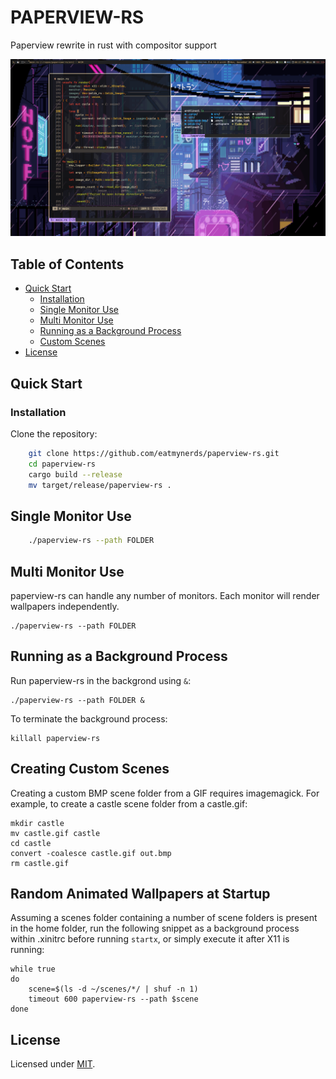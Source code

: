 # PAPERVIEW-RS

Paperview rewrite in rust with compositor support

![](screenshot.png)

<h2> Table of Contents </h2>

- [Quick Start](#quick-start)
    - [Installation](#installation)
    - [Single Monitor Use](#single-monitor-use)
    - [Multi Monitor Use](#multi-monitor-use)
    - [Running as a Background Process](#running-as-a-background-process)
    - [Custom Scenes](#creating-custom-scenes)
- [License](#license)


## Quick Start

### Installation

Clone the repository:
```bash
    git clone https://github.com/eatmynerds/paperview-rs.git
    cd paperview-rs
    cargo build --release
    mv target/release/paperview-rs .
```

## Single Monitor Use

```bash
    ./paperview-rs --path FOLDER 
```

## Multi Monitor Use

paperview-rs can handle any number of monitors. Each monitor will render wallpapers independently.

    ./paperview-rs --path FOLDER 



## Running as a Background Process

Run paperview-rs in the backgrond using `&`:

    ./paperview-rs --path FOLDER &

To terminate the background process:

    killall paperview-rs

## Creating Custom Scenes

Creating a custom BMP scene folder from a GIF requires imagemagick.
For example, to create a castle scene folder from a castle.gif:

    mkdir castle
    mv castle.gif castle
    cd castle
    convert -coalesce castle.gif out.bmp
    rm castle.gif

## Random Animated Wallpapers at Startup

Assuming a scenes folder containing a number of scene folders is present in the home folder,
run the following snippet as a background process within .xinitrc before running `startx`,
or simply execute it after X11 is running:

    while true
    do
        scene=$(ls -d ~/scenes/*/ | shuf -n 1)
        timeout 600 paperview-rs --path $scene 
    done



## License
Licensed under [MIT](./LICENSE).

